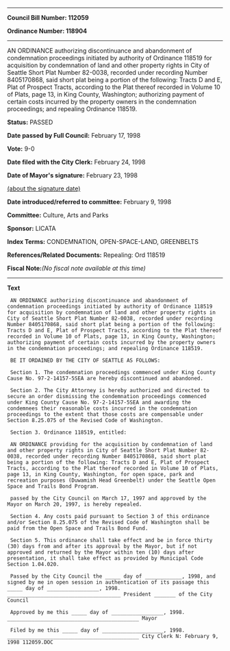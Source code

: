 

********

**Council Bill Number: 112059**
   
**Ordinance Number: 118904**
********

 AN ORDINANCE authorizing discontinuance and abandonment of condemnation proceedings initiated by authority of Ordinance 118519 for acquisition by condemnation of land and other property rights in City of Seattle Short Plat Number 82-0038, recorded under recording Number 8405170868, said short plat being a portion of the following: Tracts D and E, Plat of Prospect Tracts, according to the Plat thereof recorded in Volume 10 of Plats, page 13, in King County, Washington; authorizing payment of certain costs incurred by the property owners in the condemnation proceedings; and repealing Ordinance 118519.

**Status:** PASSED
   
**Date passed by Full Council:** February 17, 1998
   
**Vote:** 9-0
   
**Date filed with the City Clerk:** February 24, 1998
   
**Date of Mayor's signature:** February 23, 1998
   
[(about the signature date)](/~public/approvaldate.htm)
   
   
   
**Date introduced/referred to committee:** February 9, 1998
   
**Committee:** Culture, Arts and Parks
   
**Sponsor:** LICATA
   
   
**Index Terms:** CONDEMNATION, OPEN-SPACE-LAND, GREENBELTS

**References/Related Documents:** Repealing: Ord 118519

**Fiscal Note:**_(No fiscal note available at this time)_

********

**Text**
   
```
 AN ORDINANCE authorizing discontinuance and abandonment of condemnation proceedings initiated by authority of Ordinance 118519 for acquisition by condemnation of land and other property rights in City of Seattle Short Plat Number 82-0038, recorded under recording Number 8405170868, said short plat being a portion of the following: Tracts D and E, Plat of Prospect Tracts, according to the Plat thereof recorded in Volume 10 of Plats, page 13, in King County, Washington; authorizing payment of certain costs incurred by the property owners in the condemnation proceedings; and repealing Ordinance 118519.

 BE IT ORDAINED BY THE CITY OF SEATTLE AS FOLLOWS:

 Section 1. The condemnation proceedings commenced under King County Cause No. 97-2-14157-5SEA are hereby discontinued and abandoned.

 Section 2. The City Attorney is hereby authorized and directed to secure an order dismissing the condemnation proceedings commenced under King County Cause No. 97-2-14157-5SEA and awarding the condemnees their reasonable costs incurred in the condemnation proceedings to the extent that those costs are compensable under Section 8.25.075 of the Revised Code of Washington.

 Section 3. Ordinance 118519, entitled:

 AN ORDINANCE providing for the acquisition by condemnation of land and other property rights in City of Seattle Short Plat Number 82-0038, recorded under recording Number 8405170868, said short plat being a portion of the following: Tracts D and E, Plat of Prospect Tracts, according to the Plat thereof recorded in Volume 10 of Plats, page 13, in King County, Washington, for open space, park and recreation purposes (Duwamish Head Greenbelt) under the Seattle Open Space and Trails Bond Program.

 passed by the City Council on March 17, 1997 and approved by the Mayor on March 20, 1997, is hereby repealed.

 Section 4. Any costs paid pursuant to Section 3 of this ordinance and/or Section 8.25.075 of the Revised Code of Washington shall be paid from the Open Space and Trails Bond Fund.

 Section 5. This ordinance shall take effect and be in force thirty (30) days from and after its approval by the Mayor, but if not approved and returned by the Mayor within ten (10) days after presentation, it shall take effect as provided by Municipal Code Section 1.04.020.

 Passed by the City Council the _____ day of ____________, 1998, and signed by me in open session in authentication of its passage this _____ day of _________________, 1998. _____________________________________ President _______ of the City Council

 Approved by me this _____ day of _________________, 1998. ___________________________________________ Mayor

 Filed by me this _____ day of ____________________, 1998. ___________________________________________ City Clerk N: February 9, 1998 112059.DOC

```
